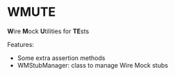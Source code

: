 # WMUTE
**W**ire **M**ock **U**tilities for **TE**sts

Features:
- Some extra assertion methods
- WMStubManager: class to manage Wire Mock stubs
